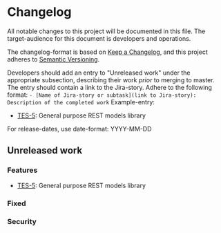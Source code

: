 # Changelog

All notable changes to this project will be documented in this file. The target-audience for this document is developers and operations.

The changelog-format is based on [Keep a Changelog](https://keepachangelog.com/en/1.0.0/), and this project adheres to [Semantic Versioning](https://semver.org/spec/v2.0.0.html).

Developers should add an entry to "Unreleased work" under the appropriate subsection, describing their work _prior_ to merging to master. The entry should contain a link to the Jira-story.
Adhere to the following format:
`- [Name of Jira-story or subtask](link to Jira-story): Description of the completed work`
Example-entry:

- [TES-5](https://sunepoulsen.atlassian.net/browse/TES-5): General purpose REST models library

For release-dates, use date-format: YYYY-MM-DD

## Unreleased work
### Features

- [TES-5](https://sunepoulsen.atlassian.net/browse/TES-5): General purpose REST models library

### Fixed

### Security
